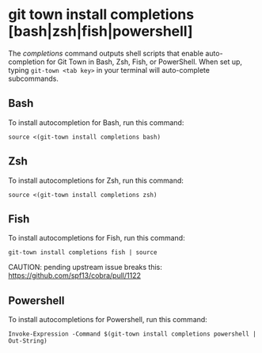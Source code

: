 # git town install completions [bash|zsh|fish|powershell]

The _completions_ command outputs shell scripts that enable auto-completion for
Git Town in Bash, Zsh, Fish, or PowerShell. When set up, typing
`git-town <tab key>` in your terminal will auto-complete subcommands.

## Bash

To install autocompletion for Bash, run this command:

```
source <(git-town install completions bash)
```

## Zsh

To install autocompletions for Zsh, run this command:

```
source <(git-town install completions zsh)
```

## Fish

To install autocompletions for Fish, run this command:

```
git-town install completions fish | source
```

CAUTION: pending upstream issue breaks this:
https://github.com/spf13/cobra/pull/1122

## Powershell

To install autocompletions for Powershell, run this command:

```
Invoke-Expression -Command $(git-town install completions powershell | Out-String)
```
